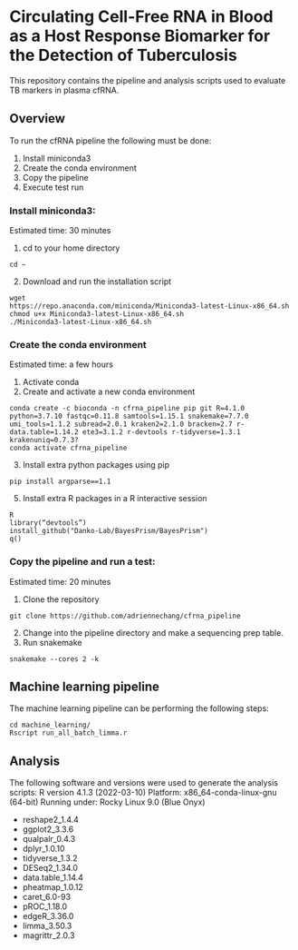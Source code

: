 # Circulating Cell-Free RNA in Blood as a Host Response Biomarker for the Detection of Tuberculosis

This repository contains the pipeline and analysis scripts used to evaluate TB markers in plasma cfRNA.

## Overview
To run the cfRNA pipeline the following must be done:
1. Install miniconda3
2. Create the conda environment
3. Copy the pipeline
4. Execute test run

### Install miniconda3:
Estimated time: 30 minutes

1. cd to your home directory
```
cd ~
```
2. Download and run the installation script
```
wget
https://repo.anaconda.com/miniconda/Miniconda3-latest-Linux-x86_64.sh
chmod u+x Miniconda3-latest-Linux-x86_64.sh
./Miniconda3-latest-Linux-x86_64.sh
 ```
### Create the conda environment
Estimated time: a few hours
1. Activate conda
2. Create and activate a new conda environment
```
conda create -c bioconda -n cfrna_pipeline pip git R=4.1.0 python=3.7.10 fastqc=0.11.8 samtools=1.15.1 snakemake=7.7.0 umi_tools=1.1.2 subread=2.0.1 kraken2=2.1.0 bracken=2.7 r-data.table=1.14.2 ete3=3.1.2 r-devtools r-tidyverse=1.3.1
krakenuniq=0.7.3?
conda activate cfrna_pipeline
``` 
3. Install extra python packages using pip
```
pip install argparse==1.1
```
5. Install extra R packages in a R interactive session
```
R
library(“devtools”)
install_github("Danko-Lab/BayesPrism/BayesPrism")
q()
```

### Copy the pipeline and run a test:
Estimated time: 20 minutes 
1. Clone the repository
```
git clone https://github.com/adriennechang/cfrna_pipeline
```
2. Change into the pipeline directory and make a sequencing prep table.
3. Run snakemake
```
snakemake --cores 2 -k
```

## Machine learning pipeline
The machine learning pipeline can be performing the following steps:
```
cd machine_learning/
Rscript run_all_batch_limma.r
```

## Analysis
The following software and versions were used to generate the analysis scripts:
R version 4.1.3 (2022-03-10)
Platform: x86_64-conda-linux-gnu (64-bit)
Running under: Rocky Linux 9.0 (Blue Onyx)

- reshape2_1.4.4
- ggplot2_3.3.6 
- qualpalr_0.4.3
- dplyr_1.0.10 
- tidyverse_1.3.2
- DESeq2_1.34.0 
- data.table_1.14.4
- pheatmap_1.0.12
- caret_6.0-93
- pROC_1.18.0
- edgeR_3.36.0
- limma_3.50.3 
- magrittr_2.0.3

